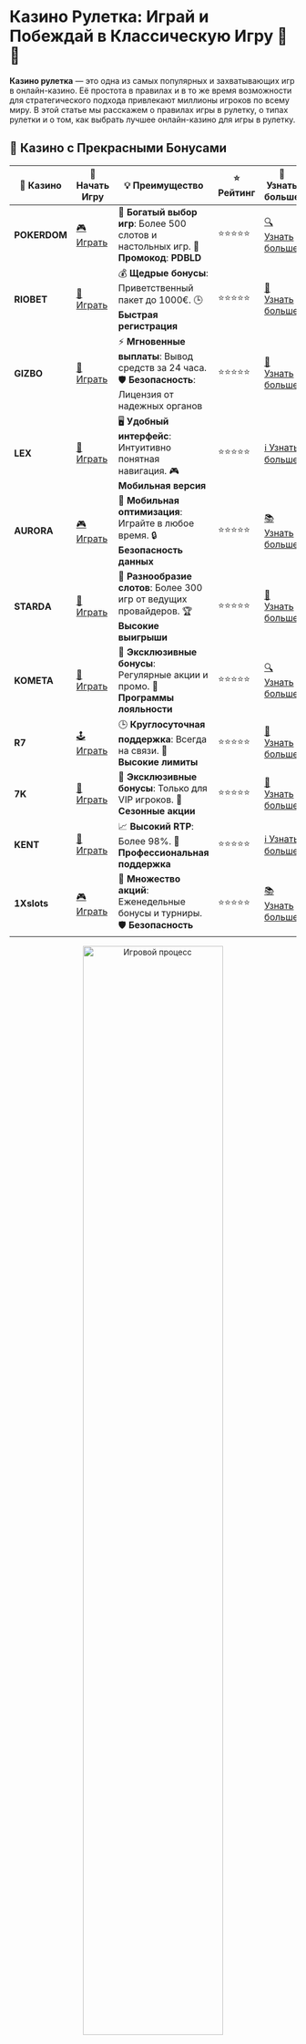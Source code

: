 # Казино Рулетка: Играй и Побеждай в Классическую Игру 🎰🎲

**Казино рулетка** — это одна из самых популярных и захватывающих игр в онлайн-казино. Её простота в правилах и в то же время возможности для стратегического подхода привлекают миллионы игроков по всему миру. В этой статье мы расскажем о правилах игры в рулетку, о типах рулетки и о том, как выбрать лучшее онлайн-казино для игры в рулетку.

## 🌟 Казино с Прекрасными Бонусами

| 🎲 **Казино** | 🔗 **Начать Игру** | 💡 **Преимущество** | ⭐ **Рейтинг** | 🔗 **Узнать больше** |
|--------------|---------------------|---------------------|----------------|----------------------|
| **POKERDOM**  | [🎮 Играть](https://brandplay.link/4k77v2yx) | 🎉 **Богатый выбор игр**: Более 500 слотов и настольных игр. 🎁 **Промокод**: **PDBLD** | ⭐⭐⭐⭐⭐ | [🔍 Узнать больше](https://brandplay.link/4k77v2yx) |
| **RIOBET**    | [🎰 Играть](https://brandplay.link/7xBLTPyj) | 💰 **Щедрые бонусы**: Приветственный пакет до 1000€. 🕒 **Быстрая регистрация** | ⭐⭐⭐⭐⭐ | [📖 Узнать больше](https://brandplay.link/7xBLTPyj) |
| **GIZBO**     | [🎲 Играть](https://brandplay.link/bprXw4YV) | ⚡ **Мгновенные выплаты**: Вывод средств за 24 часа. 🛡️ **Безопасность**: Лицензия от надежных органов | ⭐⭐⭐⭐⭐ | [📝 Узнать больше](https://brandplay.link/bprXw4YV) |
| **LEX**       | [🤑 Играть](https://brandplay.link/zW4hdDFV) | 🖥️ **Удобный интерфейс**: Интуитивно понятная навигация. 🎮 **Мобильная версия** | ⭐⭐⭐⭐⭐ | [ℹ️ Узнать больше](https://brandplay.link/zW4hdDFV) |
| **AURORA**    | [🎮 Играть](https://10trafic-stat2.com/click/668546556bcc6313411604bd/6766/13032/subaccount) | 📱 **Мобильная оптимизация**: Играйте в любое время. 🔒 **Безопасность данных** | ⭐⭐⭐⭐⭐ | [📚 Узнать больше](https://10trafic-stat2.com/click/668546556bcc6313411604bd/6766/13032/subaccount) |
| **STARDА**    | [🎯 Играть](https://brandplay.link/fB7xwRFL) | 🎰 **Разнообразие слотов**: Более 300 игр от ведущих провайдеров. 🏆 **Высокие выигрыши** | ⭐⭐⭐⭐⭐ | [🔎 Узнать больше](https://brandplay.link/fB7xwRFL) |
| **KOMETA**    | [🎰 Играть](https://brandplay.link/8ZymQJV8) | 🎁 **Эксклюзивные бонусы**: Регулярные акции и промо. 🔄 **Программы лояльности** | ⭐⭐⭐⭐⭐ | [🔍 Узнать больше](https://brandplay.link/8ZymQJV8) |
| **R7**        | [🕹️ Играть](https://brandplay.link/bMd3Yjsw) | 🕒 **Круглосуточная поддержка**: Всегда на связи. 💸 **Высокие лимиты** | ⭐⭐⭐⭐⭐ | [📖 Узнать больше](https://brandplay.link/bMd3Yjsw) |
| **7K**        | [🎲 Играть](https://brandplay.link/BvQyFShp) | 🌟 **Эксклюзивные бонусы**: Только для VIP игроков. 🎉 **Сезонные акции** | ⭐⭐⭐⭐⭐ | [📝 Узнать больше](https://brandplay.link/BvQyFShp) |
| **KENT**      | [🤑 Играть](https://brandplay.link/Fv2WP3js) | 📈 **Высокий RTP**: Более 98%. 💼 **Профессиональная поддержка** | ⭐⭐⭐⭐⭐ | [ℹ️ Узнать больше](https://brandplay.link/Fv2WP3js) |
| **1Xslots**   | [🎮 Играть](https://brandplay.link/hSB1khtr) | 🎉 **Множество акций**: Еженедельные бонусы и турниры. 🛡️ **Безопасность** | ⭐⭐⭐⭐⭐ | [📚 Узнать больше](https://brandplay.link/hSB1khtr) |

<div align="center"> <img src="https://i.pinimg.com/originals/1d/b3/25/1db325483acbe642c6d4e6fdd73a4988.gif" alt="Игровой процесс" width="70%"> </div>
---

## 🚀 Быстрые Выигрыши и Поддержка

| 🎲 **Казино** | 🔗 **Начать Игру** | 💡 **Преимущество** | ⭐ **Рейтинг** | 🔗 **Узнать больше** |
|--------------|---------------------|---------------------|----------------|----------------------|
| **GAMA**      | [🎯 Играть](https://brandplay.link/j6NMKsDz) | 🔍 **Интуитивный интерфейс**: Легкость использования. 🏅 **Престижные турниры** | ⭐⭐⭐⭐☆ | [🔎 Узнать больше](https://brandplay.link/j6NMKsDz) |
| **ONION**     | [🎰 Играть](https://brandplay.link/zBGRVpQ9) | 🤑 **Низкие ставки**: Идеально для начинающих. 🔄 **Быстрые выводы** | ⭐⭐⭐⭐☆ | [🔍 Узнать больше](https://brandplay.link/zBGRVpQ9) |
| **ЧЕМПИОН**   | [🕹️ Играть](https://temon-gter.cfd/go/lRq?p80412p304504pcc44t17455) | 🏅 **Лояльная программа**: Награды за активность. 🎁 **Ежемесячные бонусы** | ⭐⭐⭐⭐☆ | [📖 Узнать больше](https://temon-gter.cfd/go/lRq?p80412p304504pcc44t17455) |
| **VAVADA**    | [🎲 Играть](https://vavadapartner.pro/?promo=ea5c9275-6854-4505-94fc-95ab18221945-linkb2) | 🚀 **Быстрая регистрация**: Начните играть мгновенно. 🔐 **Безопасные транзакции** | ⭐⭐⭐⭐☆ | [📝 Узнать больше](https://vavadapartner.pro/?promo=ea5c9275-6854-4505-94fc-95ab18221945-linkb2) |
| **FRIENDS**   | [🤑 Играть](https://gofriends.mba/linkb2) | 🤝 **Социальные игры**: Играйте с друзьями. 🌐 **Мультиплатформенность** | ⭐⭐⭐⭐☆ | [ℹ️ Узнать больше](https://gofriends.mba/linkb2) |
| **1WIN**      | [🎮 Играть](https://brandplay.link/smXVpBbG) | 🏆 **Спортивные ставки**: Широкий выбор видов спорта. 💵 **Высокие коэффициенты** | ⭐⭐⭐⭐☆ | [📚 Узнать больше](https://brandplay.link/smXVpBbG) |
| **DRIP**      | [🎯 Играть](https://drp-ircp01.com/c07e6a3db) | 🌐 **Инновационные игры**: Новейшие игровые технологии. 🛡️ **Высокая безопасность** | ⭐⭐⭐⭐☆ | [🔎 Узнать больше](https://drp-ircp01.com/c07e6a3db) |
| **JOYCASINO** | [🎰 Играть](https://rpc30.call2me.pro/?/ru/registration?apkpop=0&partner=p24970p3291217pc98f) | 🎁 **Приятные бонусы**: Ежедневные акции и подарки. 🕹️ **Разнообразие игр** | ⭐⭐⭐⭐☆ | [🔍 Узнать больше](https://rpc30.call2me.pro/?/ru/registration?apkpop=0&partner=p24970p3291217pc98f) |
| **PLAYFORTUNA** | [🎮 Играть](https://fortunapromo.net/alt/playfortuna/registration?0dc4a9362a71feb7e3f165fb8e766f70) | 🎉 **Регулярные акции**: Бонусы, фриспины и многое другое. 🏅 **Турниры** | ⭐⭐⭐⭐☆ | [📚 Узнать больше](https://fortunapromo.net/alt/playfortuna/registration?0dc4a9362a71feb7e3f165fb8e766f70) |
| **SYKAA**     | [🤑 Играть](https://s-two-way.com/?source=linkb2&pid=30697) | 💸 **Доступные ставки**: Идеально для новичков. 🎁 **Щедрые бонусы** | ⭐⭐⭐⭐☆ | [🔍 Узнать больше](https://s-two-way.com/?source=linkb2&pid=30697) |

<div align="center"> <img src="https://i.pinimg.com/originals/1d/b3/25/1db325483acbe642c6d4e6fdd73a4988.gif" alt="Игровой процесс" width="70%"> </div>

![Казино рулетка](https://i.pinimg.com/originals/a9/29/6e/a9296ea1cf6a7c20a985e593451f0323.png)

## Что такое **казино рулетка**? 🎡💰

**Рулетка** — это классическая игра, в которой используется колесо с номерами от 0 до 36 (или до 38 в американской версии). Игроки делают ставки на то, в какой номер или цвет (красный или черный) шарик, который будет вращаться на колесе, остановится. Игра очень проста в освоении, но при этом требует удачи и стратегического подхода.

Рулетка в казино бывает нескольких типов, каждый из которых имеет свои особенности и правила. В зависимости от типа игры, изменяются ставки и шансы на выигрыш.

## Виды рулетки в казино 🎡

### 1. **Европейская рулетка** 🇪🇺
Это классическая версия игры, которая популярна в Европе. В европейской рулетке одно зеро, что даёт игрокам лучшие шансы на победу. Игра состоит из 37 чисел, включая ноль, и может похвастаться более высоким коэффициентом выигрыша.

### 2. **Американская рулетка** 🇺🇸
В отличие от европейской версии, американская рулетка включает два зеро — 0 и 00, что снижает шансы игрока на победу. Однако американская рулетка часто привлекает игроков своей уникальностью и возможностью высоких ставок.

### 3. **Французская рулетка** 🇫🇷
Французская рулетка по правилам аналогична европейской, но с дополнительными преимуществами для игроков. Например, в случае, если мячик останавливается на нуле, ставки на чёт/нечёт или красное/чёрное могут быть частично возвращены игрокам (правило La Partage).

### 4. **Многоколесная рулетка** 🎰
Некоторые онлайн-казино предлагают уникальные версии игры с несколькими колесами, что увеличивает ставки и шансы на выигрыши, а также добавляет динамики в игровой процесс.

## Правила игры в **казино рулетку** 🎲

### 1. **Ставки на поле** 🤑
В рулетке игроки могут делать различные ставки на поле. Основные ставки включают:
- **Ставки на числа** (одиночные числа, два числа, линия из трёх чисел).
- **Ставки на цвета** (красный или чёрный).
- **Чёт/нечёт** (ставка на то, будет ли число чётным или нечётным).
- **Десятки** (ставка на одну из трёх десятков чисел).

### 2. **Вращение колеса** 🎡
После того как все ставки сделаны, дилер запускает колесо, а шарик вращается внутри него. Когда колесо останавливается, и шарик падает на одно из чисел, выплата производится в зависимости от сделанных ставок.

### 3. **Выплаты** 💵
В зависимости от того, на какой номер или группу номеров вы поставили, выплаты могут варьироваться:
- **Ставка на одно число (прямой ставкой)**: 35 к 1.
- **Ставка на две соседние цифры (разделенная ставка)**: 17 к 1.
- **Ставка на шесть чисел (строчная ставка)**: 5 к 1.
- **Ставки на красное/чёрное, чёт/нечёт**: 1 к 1.

## Стратегии для игры в **казино рулетку** 🧠🎯

Хотя рулетка в основном является игрой удачи, некоторые игроки предпочитают использовать различные стратегии для повышения своих шансов на победу.

### 1. **Мартингейл** 🔁
Это одна из самых известных стратегий. При этой стратегии игрок удваивает ставку каждый раз после проигрыша. Идея заключается в том, чтобы вернуть все потерянные деньги, когда выигрыш всё же произойдёт. Однако важно следить за лимитами ставок, так как стратегия может требовать значительных вложений.

### 2. **Обратный Мартингейл (Пароли)** 🔄
Эта стратегия противоположна мартингейлу. При выигрыше вы удваиваете ставку, а при проигрыше уменьшаете её до начальной суммы. Это более безопасная стратегия, которая может привести к большому выигрышу, если удача на вашей стороне.

### 3. **Фибоначчи** 🔢
Стратегия основана на знаменитой числовой последовательности Фибоначчи. Ставки увеличиваются по последовательности, а после каждого выигрыша вы возвращаетесь к первоначальной ставке. Это помогает ограничить убытки и использовать более умеренные ставки.

## Преимущества игры в **казино рулетку** онлайн 🎮💻

### 1. **Доступность 24/7** ⏰
В отличие от реальных казино, онлайн-рулетка доступна круглосуточно. Вы можете играть в любое удобное время, не выходя из дома, и наслаждаться игрой без ограничений.

### 2. **Разнообразие версий игры** 🎰
Онлайн-казино предлагают множество вариантов рулетки: от классической европейской до уникальных многоколесных или живых игр с настоящими дилерами. Это позволяет выбрать подходящую версию для любого вкуса.

### 3. **Меньшие ставки и бонусы** 💰
Онлайн-казино часто предлагают бонусы за регистрацию и бесплатные фриспины, которые можно использовать для ставок в рулетку. Также в некоторых казино существуют минимальные ставки, что позволяет новичкам начать играть с небольшой суммой.

### 4. **Анонимность и безопасность** 🔒
Онлайн-игра в рулетку гарантирует полную анонимность, а большинство казино используют новейшие технологии защиты данных, чтобы обеспечить безопасность ваших финансовых операций.

## Как выбрать **онлайн казино для игры в рулетку**? 🏆

При выборе онлайн-казино для игры в рулетку важно учитывать несколько ключевых факторов:
- **Лицензия и безопасность** 🔐
  Выбирайте казино с лицензией и хорошей репутацией, чтобы обеспечить безопасность ваших данных и средств.
  
- **Выбор рулетки** 🎡
  Убедитесь, что казино предлагает множество вариантов рулетки, включая европейскую, американскую и французскую версии.
  
- **Бонусы и акции** 🎁
  Большинство онлайн-казино предлагают бонусы для новых игроков. Используйте эти предложения для увеличения ваших шансов на выигрыш.
  
- **Методы пополнения и вывода средств** 💳
  Обратите внимание на методы пополнения счета и вывода средств, чтобы выбрать наиболее удобные для вас.

## Заключение: Играй в **казино рулетку** и выигрывай 🎉💸

**Казино рулетка** — это увлекательная и захватывающая игра, которая доступна 24/7 в онлайн-казино. Будь то классическая европейская рулетка или современные версии с живыми дилерами, вы всегда можете найти подходящий вариант для себя. Применяйте различные стратегии, следите за своими ставками и наслаждайтесь игровым процессом!

Начните играть в **казино рулетку** и станьте мастером рулетки! 🍀🎉
